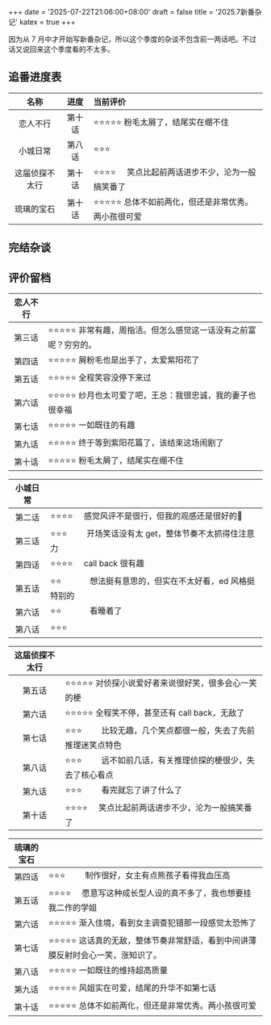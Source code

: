 +++
date = '2025-07-22T21:06:00+08:00'
draft = false
title = '2025.7新番杂记'
katex = true
+++

因为从 7 月中才开始写新番杂记，所以这个季度的杂谈不包含前一两话吧。不过话又说回来这个季度看的不太多。

## 追番进度表

| 名称 | 进度 | 当前评价 |
| :---: | :---: | :--- |
| 恋人不行 | 第十话 | ⭐⭐⭐⭐⭐ 粉毛太屑了，结尾实在绷不住 |
| 小城日常 | 第八话 | ⭐⭐⭐$~~~~~~~~$ |
| 这届侦探不太行 | 第十话 | ⭐⭐⭐⭐$~~~~$ 笑点比起前两话进步不少，沦为一般搞笑番了 |
| 琉璃的宝石 | 第十话 | ⭐⭐⭐⭐⭐ 总体不如前两化，但还是非常优秀。两小孩很可爱 |

## 完结杂谈

## 评价留档

| 恋人不行 |  |
| :---: | :--- |
| 第三话 | ⭐⭐⭐⭐⭐ 非常有趣，周指活。但怎么感觉这一话没有之前富呢？穷穷的。|
| 第四话 | ⭐⭐⭐⭐⭐ 屑粉毛也是出手了，太爱紫阳花了 |
| 第五话 | ⭐⭐⭐⭐⭐ 全程笑容没停下来过 |
| 第六话 | ⭐⭐⭐⭐⭐ 纱月也太可爱了吧，王总：我很忠诚，我的妻子也很幸福 |
| 第七话 | ⭐⭐⭐⭐⭐ 一如既往的有趣 |
| 第九话 | ⭐⭐⭐⭐⭐ 终于等到紫阳花篇了，该结束这场闹剧了 |
| 第十话 | ⭐⭐⭐⭐⭐ 粉毛太屑了，结尾实在绷不住 |

| 小城日常 |  |
| :---: | :--- |
| 第二话 | ⭐⭐⭐⭐$~~~~$   感觉风评不是很行，但我的观感还是很好的🥰 |
| 第三话 | ⭐⭐⭐$~~~~~~~~$   开场笑话没有太 get，整体节奏不太抓得住注意力 |
| 第四话 | ⭐⭐⭐⭐$~~~~$ call back 很有趣 |
| 第五话 | ⭐⭐$~~~~~~~~~~~~$ 想法挺有意思的，但实在不太好看，ed 风格挺特别的 |
| 第六话 | ⭐⭐$~~~~~~~~~~~~$ 看睡着了|
| 第八话 | ⭐⭐⭐$~~~~~~~~$ |

| 这届侦探不太行 |  |
| :---: | :--- |
| 第五话 | ⭐⭐⭐⭐⭐ 对侦探小说爱好者来说很好笑，很多会心一笑的梗 |
| 第六话 | ⭐⭐⭐⭐⭐ 全程笑不停，甚至还有 call back，无敌了 |
| 第七话 | ⭐⭐⭐$~~~~~~~~$ 比较无趣，几个笑点都很一般，失去了先前推理迷笑点特色 |
| 第八话 | ⭐⭐⭐$~~~~~~~~$ 远不如前几话，有关推理侦探的梗很少，失去了核心看点 |
| 第九话 | ⭐⭐⭐$~~~~~~~~$ 看完就忘了讲了什么了 |
| 第十话 | ⭐⭐⭐⭐$~~~~$ 笑点比起前两话进步不少，沦为一般搞笑番了 |

| 琉璃的宝石 |  |
| :---: | :--- |
| 第四话 | ⭐⭐⭐$~~~~~~~~$ 制作很好，女主有点熊孩子看得我血压高 |
| 第五话 | ⭐⭐⭐⭐$~~~~$ 愿意写这种成长型人设的真不多了，我也想要挂我二作的学姐 |
| 第六话 | ⭐⭐⭐⭐⭐ 渐入佳境，看到女主调查犯错那一段感觉太恐怖了 |
| 第七话 | ⭐⭐⭐⭐⭐ 这话真的无敌，整体节奏非常舒适，看到中间讲薄膜反射时会心一笑，涨知识了。 |
| 第八话 | ⭐⭐⭐⭐⭐ 一如既往的维持超高质量 |
| 第九话 | ⭐⭐⭐⭐⭐ 风姐实在可爱，结尾的升华不如第七话 |
| 第十话 | ⭐⭐⭐⭐⭐ 总体不如前两化，但还是非常优秀。两小孩很可爱 |